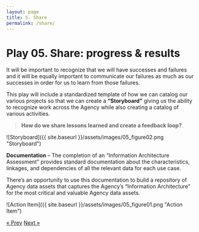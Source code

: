 ```yaml
---
layout: page
title: 5. Share
permalink: /share/
---
```

# Play 05. Share: progress & results

It will be important to recognize that we will have successes and failures and it will be equally important to communicate our failures as much as our successes in order for us to learn from those failures. 

This play will include a standardized template of how we can catalog our various projects so that we can create a **“Storyboard”** giving us the ability to recognize work across the Agency while also creating a catalog of various activities. 

>**How do we share lessons learned and create a feedback loop?**.

![Storyboard]({{ site.baseurl }}/assets/images/05_figure02.png "Storyboard")

**Documentation** – The completion of an “Information Architecture Assessment” provides standard documentation about the characteristics, linkages, and dependencies of all the relevant data for each use case.

There’s an opportunity to use this documentation to build a repository of Agency data assets that captures the Agency’s “Information Architecture” for the most critical and valuable Agency data assets.

![Action Item]({{ site.baseurl }}/assets/images/05_figure01.png "Action Item")

<!-- Pagination -->
<div class="pagination">
  <a class="pagination-item older" href="{{ site.baseurl }}/evaluate">&laquo; Prev</a>
  <a class="pagination-item newer" href="{{ site.baseurl }}/action_items">Next &raquo;</a>
</div>
